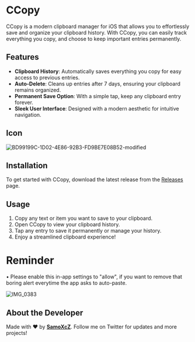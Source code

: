 # CCopy

CCopy is a modern clipboard manager for iOS that allows you to effortlessly save and organize your clipboard history. With CCopy, you can easily track everything you copy, and choose to keep important entries permanently.

## Features

- **Clipboard History**: Automatically saves everything you copy for easy access to previous entries.
- **Auto-Delete**: Cleans up entries after 7 days, ensuring your clipboard remains organized.
- **Permanent Save Option**: With a simple tap, keep any clipboard entry forever.
- **Sleek User Interface**: Designed with a modern aesthetic for intuitive navigation.

## Icon
![BD99199C-1D02-4E86-92B3-FD9BE7E08B52-modified](https://github.com/user-attachments/assets/dad98074-18c8-4fb9-b3c3-37379a8e5ba1)

## Installation

To get started with CCopy, download the latest release from the [Releases](https://github.com/SamoXcZ/CCopy/releases/tag/1.0) page.

## Usage

1. Copy any text or item you want to save to your clipboard.
2. Open CCopy to view your clipboard history.
3. Tap any entry to save it permanently or manage your history.
4. Enjoy a streamlined clipboard experience!

# Reminder
• Please enable this in-app settings to "allow", if you want to remove that boring alert everytime the app asks to auto-paste.

![IMG_0383](https://github.com/user-attachments/assets/2cf39beb-bd35-48a5-82e6-073ed768489b)


## About the Developer

Made with ❤️ by **[SamoXcZ](https://x.com/samoxcz?s=21)**. Follow me on Twitter for updates and more projects!
